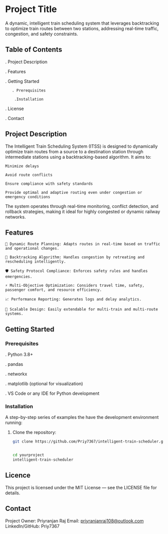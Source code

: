 # Project Title

A dynamic, intelligent train scheduling system that leverages backtracking to optimize train routes between two stations, addressing real-time traffic, congestion, and safety constraints.

## Table of Contents

   . Project Description

   . Features

   . Getting Started

       . Prerequisites

        .Installation

   . License

   . Contact

## Project Description

The Intelligent Train Scheduling System (ITSS) is designed to dynamically optimize train routes from a source to a destination station through intermediate stations using a backtracking-based algorithm. It aims to:

    Minimize delays

    Avoid route conflicts

    Ensure compliance with safety standards

    Provide optimal and adaptive routing even under congestion or emergency conditions

The system operates through real-time monitoring, conflict detection, and rollback strategies, making it ideal for highly congested or dynamic railway networks.

## Features

    🚆 Dynamic Route Planning: Adapts routes in real-time based on traffic and operational changes.

    🔄 Backtracking Algorithm: Handles congestion by retreating and rescheduling intelligently.

    🛡️ Safety Protocol Compliance: Enforces safety rules and handles emergencies.

    ⚡ Multi-Objective Optimization: Considers travel time, safety, passenger comfort, and resource efficiency.

    📈 Performance Reporting: Generates logs and delay analytics.

    🔧 Scalable Design: Easily extendable for multi-train and multi-route systems.



## Getting Started

### Prerequisites

   . Python 3.8+

   . pandas

   . networkx

   . matplotlib (optional for visualization)

   . VS Code or any IDE for Python development
   
### Installation

A step-by-step series of examples the have the development environment running:

1. Clone the repository:
   ```bash
   git clone https://github.com/Priy7367/intelligent-train-scheduler.git


   cd yourproject
   intelligent-train-scheduler

## Licence

This project is licensed under the MIT License — see the LICENSE file for details.

## Contact

Project Owner: Priyranjan Raj
Email: priyranjanraj108@outlook.com
LinkedIn/GitHub: Priy7367
   
